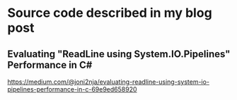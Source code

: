 # Source code described in my blog post

## Evaluating "ReadLine using System.IO.Pipelines" Performance in C#
https://medium.com/@joni2nja/evaluating-readline-using-system-io-pipelines-performance-in-c-69e9ed658920
